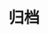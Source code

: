 ---
title: 归档
layout: doc
layoutClass: doc-archive
aside: false
lastUpdated: false
editLink: false
order: 5
---